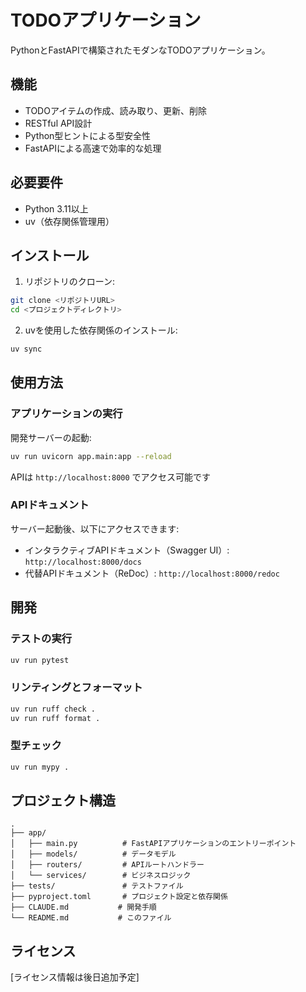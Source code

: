 # TODOアプリケーション

PythonとFastAPIで構築されたモダンなTODOアプリケーション。

## 機能

- TODOアイテムの作成、読み取り、更新、削除
- RESTful API設計
- Python型ヒントによる型安全性
- FastAPIによる高速で効率的な処理

## 必要要件

- Python 3.11以上
- uv（依存関係管理用）

## インストール

1. リポジトリのクローン:
```bash
git clone <リポジトリURL>
cd <プロジェクトディレクトリ>
```

2. uvを使用した依存関係のインストール:
```bash
uv sync
```

## 使用方法

### アプリケーションの実行

開発サーバーの起動:
```bash
uv run uvicorn app.main:app --reload
```

APIは `http://localhost:8000` でアクセス可能です

### APIドキュメント

サーバー起動後、以下にアクセスできます:
- インタラクティブAPIドキュメント（Swagger UI）: `http://localhost:8000/docs`
- 代替APIドキュメント（ReDoc）: `http://localhost:8000/redoc`

## 開発

### テストの実行
```bash
uv run pytest
```

### リンティングとフォーマット
```bash
uv run ruff check .
uv run ruff format .
```

### 型チェック
```bash
uv run mypy .
```

## プロジェクト構造

```
.
├── app/
│   ├── main.py          # FastAPIアプリケーションのエントリーポイント
│   ├── models/          # データモデル
│   ├── routers/         # APIルートハンドラー
│   └── services/        # ビジネスロジック
├── tests/               # テストファイル
├── pyproject.toml       # プロジェクト設定と依存関係
├── CLAUDE.md           # 開発手順
└── README.md           # このファイル
```

## ライセンス

[ライセンス情報は後日追加予定]
